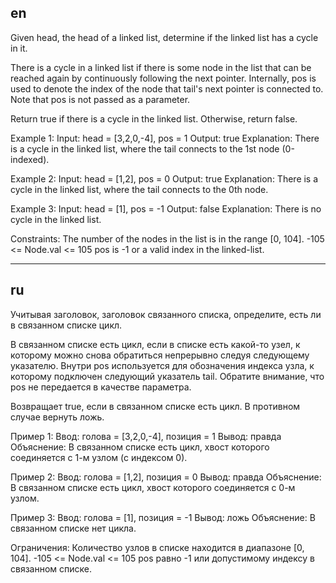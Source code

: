 ## en

Given head, the head of a linked list, determine if the linked list has a cycle in it.

There is a cycle in a linked list if there is some node in the list that can be reached again
by continuously following the next pointer. 
Internally, pos is used to denote the index of the node that tail's next pointer is connected to. 
Note that pos is not passed as a parameter.

Return true if there is a cycle in the linked list. Otherwise, return false.

Example 1:
Input: head = [3,2,0,-4], pos = 1
Output: true
Explanation: There is a cycle in the linked list, where the tail connects to the 1st node (0-indexed).

Example 2:
Input: head = [1,2], pos = 0
Output: true
Explanation: There is a cycle in the linked list, where the tail connects to the 0th node.

Example 3:
Input: head = [1], pos = -1
Output: false
Explanation: There is no cycle in the linked list.

Constraints:
The number of the nodes in the list is in the range [0, 104].
-105 <= Node.val <= 105
pos is -1 or a valid index in the linked-list.

---

## ru

Учитывая заголовок, заголовок связанного списка, определите, есть ли в связанном списке цикл.

В связанном списке есть цикл, если в списке есть какой-то узел, к которому можно снова обратиться
непрерывно следуя следующему указателю.
Внутри pos используется для обозначения индекса узла, к которому подключен следующий указатель tail.
Обратите внимание, что pos не передается в качестве параметра.

Возвращает true, если в связанном списке есть цикл. В противном случае вернуть ложь.

Пример 1:
Ввод: голова = [3,2,0,-4], позиция = 1
Вывод: правда
Объяснение: В связанном списке есть цикл, хвост которого соединяется с 1-м узлом (с индексом 0).

Пример 2:
Ввод: голова = [1,2], позиция = 0
Вывод: правда
Объяснение: В связанном списке есть цикл, хвост которого соединяется с 0-м узлом.

Пример 3:
Ввод: голова = [1], позиция = -1
Вывод: ложь
Объяснение: В связанном списке нет цикла.

Ограничения:
Количество узлов в списке находится в диапазоне [0, 104].
-105 <= Node.val <= 105
pos равно -1 или допустимому индексу в связанном списке.